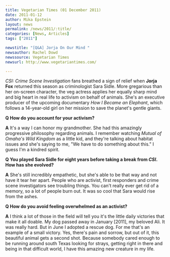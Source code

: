 ```yaml
---
title: Vegetarian Times (01 December 2011)
date: 2011-01-12
author: Mika Epstein
layout: news
permalink: /news/2011/:title/
categories: [News, Articles]
tags: ["2011"]

newstitle: "[Q&A] Jorja On Our Mind "
newsauthor: Rachel Dowd  
newssource: Vegetarian Times  
newsurl: http://www.vegetariantimes.com/  

---
```


*CSI: Crime Scene Investigation* fans breathed a sign of relief when **Jorja Fox** returned this season as criminologist Sara Sidle. More gregarious than her on-screen character, the veg actress applies her equally sharp mind and big heart in real life to activism on behalf of animals. She's an executive producer of the upcoming documentary *How I Became an Elephant*, which follows a 14-year-old girl on her mission to save the planet's gentle giants.

**Q How do you account for your activism?**

**A** It's a way I can honor my grandmother. She had this amazingly progressive philosophy regarding animals. I remember watching *Mutual of Omaha's Wild Kingdom* as a little kid, and they're talking about habitat issues and she's saying to me, "We have to do something about this." I guess I'm a kindred spirit.

**Q You played Sara Sidle for eight years before taking a break from *CSI*. How has she evolved?**

**A** She's still incredibly empathetic, but she's able to be that way and not have it tear her apart. People who are activist, first responders and crime scene investigators see troubling things. You can't really ever get rid of a memory, so a lot of people burn out. It was so cool that Sara would rise from the ashes.

**Q How do you avoid feeling overwhelmed as an activist?**

**A** I think a lot of those in the field will tell you it's the little daily victories that make it all doable. My dog passed away in January [2011], my beloved Ali. It was really hard. But in June I adopted a rescue dog. For me that's an example of a small victory. Yes, there's pain and sorrow, but out of it, this beautiful animal gets a second shot. Because somebody cared enough to be running around south Texas looking for strays, getting right in there and being in that difficult world, I have this amazing new creature in my life.  

